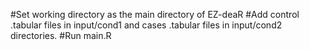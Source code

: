 #Set working directory as the main directory of EZ-deaR
#Add control .tabular files in input/cond1 and cases .tabular files in input/cond2 directories.
#Run main.R
